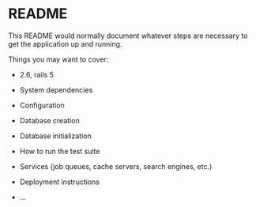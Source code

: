 # README

This README would normally document whatever steps are necessary to get the
application up and running.

Things you may want to cover:

* 2.6, rails 5

* System dependencies

* Configuration

* Database creation

* Database initialization

* How to run the test suite

* Services (job queues, cache servers, search engines, etc.)

* Deployment instructions

* ...
